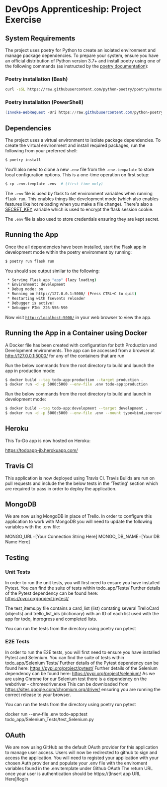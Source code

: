 # DevOps Apprenticeship: Project Exercise

## System Requirements

The project uses poetry for Python to create an isolated environment and manage package dependencies. To prepare your system, ensure you have an official distribution of Python version 3.7+ and install poetry using one of the following commands (as instructed by the [poetry documentation](https://python-poetry.org/docs/#system-requirements)):

### Poetry installation (Bash)

```bash
curl -sSL https://raw.githubusercontent.com/python-poetry/poetry/master/get-poetry.py | python
```

### Poetry installation (PowerShell)

```powershell
(Invoke-WebRequest -Uri https://raw.githubusercontent.com/python-poetry/poetry/master/get-poetry.py -UseBasicParsing).Content | python
```


## Dependencies

The project uses a virtual environment to isolate package dependencies. To create the virtual environment and install required packages, run the following from your preferred shell:

```bash
$ poetry install
```

You'll also need to clone a new `.env` file from the `.env.tempalate` to store local configuration options. This is a one-time operation on first setup:

```bash
$ cp .env.template .env  # (first time only)
```

The `.env` file is used by flask to set environment variables when running `flask run`. This enables things like development mode (which also enables features like hot reloading when you make a file change). There's also a [SECRET_KEY](https://flask.palletsprojects.com/en/1.1.x/config/#SECRET_KEY) variable which is used to encrypt the flask session cookie.

The `.env` file is also used to store credentials ensuring they are kept secret. 

## Running the App

Once the all dependencies have been installed, start the Flask app in development mode within the poetry environment by running:
```bash
$ poetry run flask run
```

You should see output similar to the following:
```bash
 * Serving Flask app "app" (lazy loading)
 * Environment: development
 * Debug mode: on
 * Running on http://127.0.0.1:5000/ (Press CTRL+C to quit)
 * Restarting with fsevents reloader
 * Debugger is active!
 * Debugger PIN: 226-556-590
```
Now visit [`http://localhost:5000/`](http://localhost:5000/) in your web browser to view the app.

## Running the App in a Container using Docker

A Docker file has been created with configuration for both Production and Development environments. The app can be accessed from a browser at http://127.0.0.1:5000/ for any of the containers that are run

Run the below commands from the root directory to build and launch the app in production mode:
 
```bash
$ docker build --tag todo-app:production --target production .
$ docker run -d -p 5000:5000 --env-file .env todo-app:production 
```
Run the below commands from the root directory to build and launch in development mode:

```bash 
$ docker build --tag todo-app:development --target development .
$ docker run -d -p 5000:5000 --env-file .env --mount type=bind,source="$(pwd)"/todo_app,target=/temp/todo_app todo-app:development
```

## Heroku

This To-Do app is now hosted on Heroku:

https://todoapp-jb.herokuapp.com/

## Travis CI

This application is now deployed using Travis CI. Travis Builds are run on pull requests and include the the below tests in the 'Testing' section which are required to pass in order to deploy the application. 

## MongoDB

We are now using MongoDB in place of Trello. In order to configure this application to work with MongoDB you will need to update the following variables with the .env file:

MONGO_URL=[Your Connection String Here]
MONGO_DB_NAME=[Your DB Name Here]


## Testing

### Unit Tests

In order to run the unit tests, you will first need to ensure you have installed Pytest. You can find the suite of tests within todo_app/Tests/
Further details of the Pytest dependency can be found here: https://pypi.org/project/pytest/

The test_items.py file contains a card_list (list) contating several TrelloCard (objects) and trello_list_ids (dictionary) with an ID of each list used with the app for todo, inprogress and completed lists. 

You can run the tests from the directory using poetry run pytest

### E2E Tests
In order to run the E2E tests, you will first need to ensure you have installed Pytest and Selenium. You can find the suite of tests within todo_app/Selenium Tests/
Further details of the Pytest dependency can be found here: https://pypi.org/project/pytest/
Further details of the Selenium dependency can be found here: https://pypi.org/project/selenium/
As we are using Chrome for our Selenium test there is a dependency on the webdriver - chromedriver.exe This can be downloaded from https://sites.google.com/chromium.org/driver/ ensuring you are running the correct release to your browser. 

You can run the tests from the directory using poetry run pytest

docker run --env-file .env todo-app:test todo_app/Selenium_Tests/test_Selenium.py

## OAuth 
We are now using GitHub as the default OAuth provider for this application to manage user access. Users will now be redirected to github to sign and access the application. 
You will need to registed your application with your chosen Auth provider and populate your .env file with the enviroment variables found in the .env.template under Github OAuth
The return URL once your user is authentication should be https://[Insert app URL Here]/login